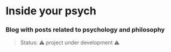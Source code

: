<h1>Inside your psych</h1>
<h3>Blog with posts related to psychology and philosophy</h3>

>Status: ⚠️ project under development ⚠️
